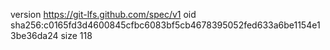 version https://git-lfs.github.com/spec/v1
oid sha256:c0165fd3d4600845cfbc6083bf5cb4678395052fed633a6be1154e13be36da24
size 118
